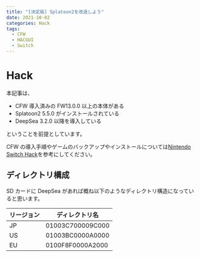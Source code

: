 ```yaml
---
title: "[決定版] Splatoon2を改造しよう"
date: 2021-10-02
categories: Hack
tags:
  - CFW
  - HACGUI
  - Switch
---
```


# Hack

本記事は、

- CFW 導入済みの FW13.0.0 以上の本体がある
- Splatoon2 5.5.0 がインストールされている
- DeepSea 3.2.0 以降を導入している

ということを前提としています。

CFW の導入手順やゲームのバックアップやインストールについては[Nintendo Switch Hack](https://tkgstrator.work/nintendoswitch/)を参考にしてください。

## ディレクトリ構成

SD カードに DeepSea があれば概ね以下のようなディレクトリ構造になっていると思います。

| リージョン | ディレクトリ名   |
| ---------- | ---------------- |
| JP         | 01003C700009C000 |
| US         | 01003BC0000A0000 |
| EU         | 0100F8F0000A2000 |
